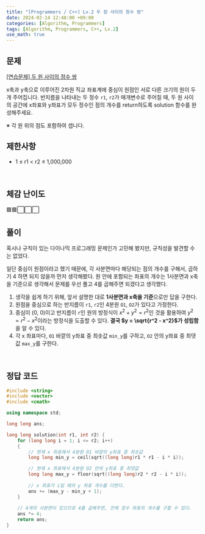 ```yaml
---
title: "[Programmers / C++] Lv.2 두 원 사이의 정수 쌍"
date: 2024-02-14 12:48:00 +09:00
categories: [Algorithm, Programmers]
tags: [Algorithm, Programmers, C++, Lv.2]
use_math: true
---
```

## **문제**
[[연습문제] 두 원 사이의 정수 쌍](https://school.programmers.co.kr/learn/courses/30/lessons/181187)

x축과 y축으로 이루어진 2차원 직교 좌표계에 중심이 원점인 서로 다른 크기의 원이 두 개 주어집니다. 반지름을 나타내는 두 정수 `r1`, `r2`가 매개변수로 주어질 때, 두 원 사이의 공간에 x좌표와 y좌표가 모두 정수인 점의 개수를 return하도록 solution 함수를 완성해주세요.

※ 각 원 위의 점도 포함하여 셉니다.
<br>

## **제한사항**
- 1 ≤ r1 < r2 ≤ 1,000,000
<br>

## **체감 난이도**
🟩🟩⬜⬜⬜
<br>

## **풀이**
혹시나 규칙이 있는 다이나믹 프로그래밍 문제인가 고민해 봤지만, 규칙성을 발견할 수는 없었다.

일단 중심이 원점이라고 했기 때문에, 각 사분면마다 해당되는 점의 개수를 구해서, 곱하기 4 하면 되지 않을까 먼저 생각해봤다. 원 안에 포함되는 좌표의 개수는 1사분면과 x축을 기준으로 생각해서 문제를 우선 풀고 4를 곱해주면 되겠다고 생각했다.

1. 생각을 쉽게 하기 위해, 앞서 설명한 대로 **1사분면과 x축을 기준**으로만 답을 구한다.
2. 원점을 중심으로 하는 반지름이 `r1`, `r2`인 4분원 `O1`, `O2`가 있다고 가정한다.
3. 중심이 (0, 0)이고 반지름이 `r`인 원의 방정식이 $x^2 + y^2 = r^2$인 것을 활용하여 $y^2 = r^2 - x^2$이라는 방정식을 도출할 수 있다. **결국 $y = \sqrt{r^2 - x^2}$가 성립함**을 알 수 있다.
4. 각 x 좌표마다, `O1` 바깥의 y좌표 중 최솟값 `min_y`를 구하고, `O2` 안의 y좌표 중 최댓값 `max_y`를 구한다.
<br>

## **정답 코드**
```c++
#include <string>
#include <vector>
#include <cmath>

using namespace std;

long long ans;

long long solution(int r1, int r2) {    
    for (long long i = 1; i <= r2; i++)
    {
        // 현재 x 좌표에서 4분원 O1 바깥의 y좌표 중 최솟값
        long long min_y = ceil(sqrt((long long)r1 * r1 - i * i));

        // 현재 x 좌표에서 4분원 O2 안의 y좌표 중 최댓값
        long long max_y = floor(sqrt((long long)r2 * r2 - i * i));
        
        // x 좌표가 i일 때의 y 좌표 개수를 더한다.
        ans += (max_y - min_y + 1);
    }
    
    // 4개의 사분면이 있으므로 4를 곱해주면, 전체 정수 좌표의 개수를 구할 수 있다.
    ans *= 4;
    return ans;
}
```